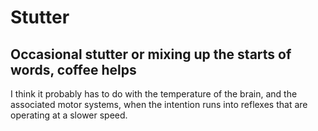 # Stutter

## Occasional stutter or mixing up the starts of words, coffee helps
I think it probably has to do with the temperature of the brain, and the associated motor systems, when the intention runs into reflexes that are operating at a slower speed.
